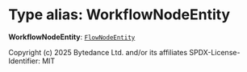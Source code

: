 # Type alias: WorkflowNodeEntity

**WorkflowNodeEntity**: [`FlowNodeEntity`](/en/auto-docs/free-layout-editor/classes/FlowNodeEntity-1.md)

Copyright (c) 2025 Bytedance Ltd. and/or its affiliates
SPDX-License-Identifier: MIT
